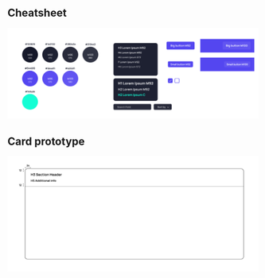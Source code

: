 ## Cheatsheet

![Design Cheatsheet](design/images/Design%20Cheatsheet.png "Design Cheatsheet")

## Card prototype

![Design Cheatsheet](design/images/Card%20Maket.png "Card Maket")
